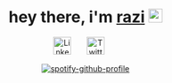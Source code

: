 <div align="center">
   <h1>hey there, i'm <a href="[github.com/raztronaut](https://github.com/raztronaut)">razi</a> <img src="https://media.giphy.com/media/hvRJCLFzcasrR4ia7z/giphy.gif" width="25px"> </h1>
</div>


<div align="center">
  <a href="https://www.linkedin.com/in/raztronaut/"><img width="32px" alt="LinkedIn" title="LinkedIn" src="https://i.imgur.com/yRpa1dQ.png"/></a>
  &#8287;&#8287;&#8287;&#8287;&#8287;
  <a href="https://twitter.com/raztronaut"><img width="32px" alt="Twitter" title="Twitter" src="https://i.imgur.com/AixJgnm.png"/></a>
  &#8287;&#8287;&#8287;&#8287;&#8287;
</div>

<div align="center">

  [![spotify-github-profile](https://spotify-github-profile.kittinanx.com/api/view?uid=22resxh2er3ir5hpoi7zxns6a&cover_image=true&theme=natemoo-re&show_offline=false&background_color=121212&interchange=false&bar_color=53b14f&bar_color_cover=false)](https://spotify-github-profile.kittinanx.com/api/view?uid=22resxh2er3ir5hpoi7zxns6a&redirect=true)
</div>


